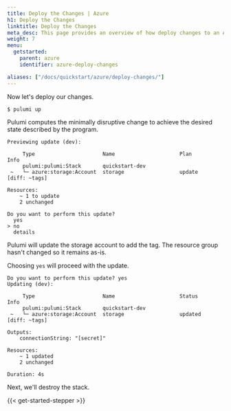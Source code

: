```yaml
---
title: Deploy the Changes | Azure
h1: Deploy the Changes
linktitle: Deploy the Changes
meta_desc: This page provides an overview of how deploy changes to an Azure project.
weight: 7
menu:
  getstarted:
    parent: azure
    identifier: azure-deploy-changes

aliases: ["/docs/quickstart/azure/deploy-changes/"]
---
```


Now let's deploy our changes.

```bash
$ pulumi up
```

Pulumi computes the minimally disruptive change to achieve the desired state described by the program.

```
Previewing update (dev):

     Type                      Name                     Plan       Info
     pulumi:pulumi:Stack       quickstart-dev
 ~   └─ azure:storage:Account  storage                  update     [diff: ~tags]

Resources:
    ~ 1 to update
    2 unchanged

Do you want to perform this update?
  yes
> no
  details
```

Pulumi will update the storage account to add the tag. The resource group hasn't changed so it remains as-is.

Choosing `yes` will proceed with the update.

```
Do you want to perform this update? yes
Updating (dev):

     Type                      Name                     Status      Info
     pulumi:pulumi:Stack       quickstart-dev
 ~   └─ azure:storage:Account  storage                  updated     [diff: ~tags]

Outputs:
    connectionString: "[secret]"

Resources:
    ~ 1 updated
    2 unchanged

Duration: 4s
```

Next, we'll destroy the stack.

{{< get-started-stepper >}}
